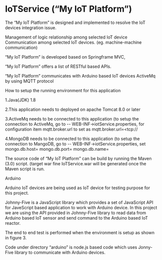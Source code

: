 # IoTService (“My IoT Platform”)

The “My IoT Platform” is designed and implemented to resolve the IoT devices integration issue.

Management of  logic relationship among selected IoT device
Communication among selected IoT devices. (eg. machine-machine communication)


“My IoT Platform” is developed based on Springframe MVC,

“My IoT Platform” offers a list of RESTful based APIs. 

“My IoT Platform” communicates with Arduino based IoT devices ActiveMq by using MQTT protocol 

How to setup the running environment for this application

1.Java(JDK)  1.8

2.This application needs to deployed on apache Tomcat 8.0 or later

3.ActiveMq needs to be connected to this application (to setup the connection to ActiveMq, go to -- WEB-INF->iotService.properties, for configuration item mqtt.broker.url to set as mqtt.broker.url=<tcp://<ip address of activeMq host and port>

4.MongoDB needs to be connected to this application (to setup the connection to MangoDB, go to -- WEB-INF->iotService.properties,
set mongo.db.host=<the ip address of host name of the host where the mongo db is deployed>
mongo.db.port=<the port of the target mongo db server>
mongo.db.name=<the target mongo db database schema name>

The source code of “My IoT Platform” can be build by running the Maven (3.0) script. (target war fine IoTService.war will be generated once the Maven script is run.



Arduino 

Arduino IoT devices are being used as IoT device for testing purpose for this project.

Johnny-Five is a JavaScript library which provides a set of JavaScript API for JaveScript based application to work with Arduino device. In this project we are using the API provided in Johnny-Five library to read data from Arduino based IoT sensor and send command to the Arduino based IoT reactor. 

The end to end test is performed when the environment is setup as shown in figure 3.



Code under directory “arduino” is node.js based code which uses Jonny-Five library to communicate with Arduino devices.








